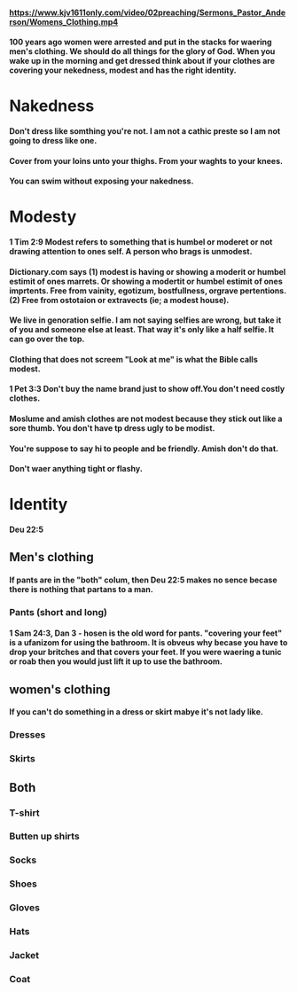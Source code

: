 #### https://www.kjv1611only.com/video/02preaching/Sermons_Pastor_Anderson/Womens_Clothing.mp4
#### 100 years ago women were arrested and put in the stacks for waering men's clothing. We should do all things for the glory of God. When you wake up in the morning and get dressed think about if your clothes are covering your nekedness, modest and has the right identity.
# Nakedness
#### Don't dress like somthing you're not. I am not a cathic preste so I am not going to dress like one.
#### Cover from your loins unto your thighs. From your waghts to your knees.
#### You can swim without exposing your nakedness.
# Modesty
#### 1 Tim 2:9 Modest refers to something that is humbel or moderet or not drawing attention to ones self. A person who brags is unmodest. 
#### Dictionary.com says (1) modest is having or showing a moderit or humbel estimit of ones marrets. Or showing a modertit or humbel estimit of ones imprtents. Free from vainity, egotizum, bostfullness, orgrave pertentions. (2) Free from ostotaion or extravects (ie; a modest house).
#### We live in genoration selfie. I am not saying selfies are wrong, but take it of you and someone else at least. That way it's only like a half selfie. It can go over the top.
#### Clothing that does not screem "Look at me" is what the Bible calls modest.
#### 1 Pet 3:3 Don't buy the name brand just to show off.You don't need costly clothes. 
#### Moslume and amish clothes are not modest because they stick out like a sore thumb. You don't have tp dress ugly to be modist.
#### You're suppose to say hi to people and be friendly. Amish don't do that.
#### Don't waer anything tight or flashy.
# Identity
#### Deu 22:5 
## Men's clothing
#### If pants are in the "both" colum, then Deu 22:5 makes no sence becase there is nothing that partans to a man.
### Pants (short and long)
#### 1 Sam 24:3, Dan 3 - hosen is the old word for pants. "covering your feet" is a ufanizom for using the bathroom. It is obveus why becase you have to drop your britches and that covers your feet. If you were waering a tunic or roab then you would just lift it up to use the bathroom. 
## women's clothing
#### If you can't do something in a dress or skirt mabye it's not lady like.
### Dresses
### Skirts
## Both
### T-shirt
### Butten up shirts
### Socks
### Shoes
### Gloves
### Hats
### Jacket
### Coat